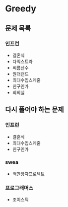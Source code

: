 # Greedy

## 문제 목록

### 인프런

- 결혼식
- 다익스트라
- 씨름선수
- 원더랜드
- 최대수입스케줄
- 친구인가
- 회의실

## 다시 풀어야 하는 문제

### 인프런

- 결혼식
- 최대수입스케줄
- 친구인가

### swea

- 백만장자프로젝트

### 프로그래머스
- 조이스틱 